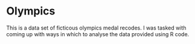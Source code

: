# Olympics
This is a data set of ficticous olympics medal recodes.
I was tasked with coming up with ways in which to analyse the data provided using R code.
